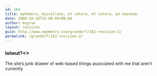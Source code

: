 ```yaml
---
id: 164
title: ephemera, miscellany, et cetera, et cetera, ad nauseum.
date: 2008-10-28T15:08:03+00:00
author: mcgrue
layout: revision
guid: http://www.egometry.com/gruedorf/162-revision-2/
permalink: /gruedorf/162-revision-2/
---
```

### lolwut?<>  
The site&#8217;s junk drawer of web-based things associated with me that aren&#8217;t currently</p>